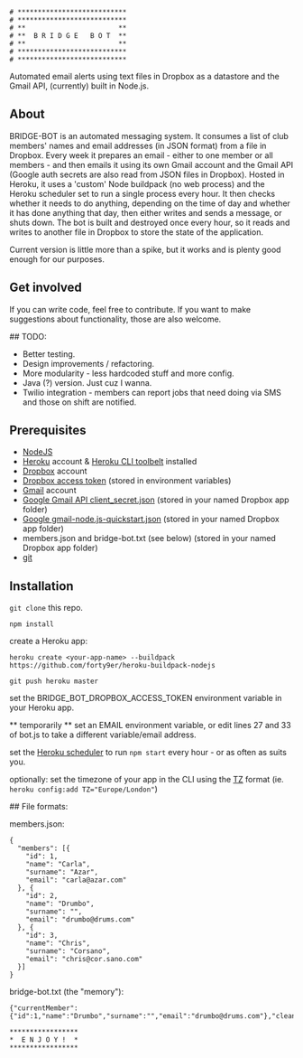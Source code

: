 ```
# ***************************
# ***************************
# **                       **
# **  B R I D G E   B O T  **
# **                       **
# ***************************
# ***************************
```

Automated email alerts using text files in Dropbox as a datastore and the Gmail API, (currently) built in Node.js.


## About

BRIDGE-BOT is an automated messaging system. It consumes a list of club members' names and email addresses (in JSON format) from a file in Dropbox. Every week it prepares an email - either to one member or all members - and then emails it using its own Gmail account and the Gmail API (Google auth secrets are also read from JSON files in Dropbox). Hosted in Heroku, it uses a 'custom' Node buildpack (no web process) and the Heroku scheduler set to run a single process every hour. It then checks whether it needs to do anything, depending on the time of day and whether it has done anything that day, then either writes and sends a message, or shuts down. The bot is built and destroyed once every hour, so it reads and writes to another file in Dropbox to store the state of the application.

Current version is little more than a spike, but it works and is plenty good enough for our purposes.


## Get involved

If you can write code, feel free to contribute. If you want to make suggestions about functionality, those are also welcome.


## TODO: 

* Better testing.
* Design improvements / refactoring.
* More modularity - less hardcoded stuff and more config.
* Java (?) version. Just cuz I wanna.
* Twilio integration - members can report jobs that need doing via SMS and those on shift are notified.


## Prerequisites

* [NodeJS](https://nodejs.org/en/)
* [Heroku](http://www.heroku.com) account & [Heroku CLI toolbelt](https://toolbelt.heroku.com/) installed
* [Dropbox](https://www.dropbox.com/) account 
* [Dropbox access token](https://www.dropbox.com/developers) (stored in environment variables)
* [Gmail](https://www.gmail.com) account
* [Google Gmail API client_secret.json](https://console.developers.google.com/flows/enableapi?apiid=gmail&pli=1) (stored in your named Dropbox app folder)
* [Google gmail-node.js-quickstart.json](https://console.developers.google.com/flows/enableapi?apiid=gmail&pli=1) (stored in your named Dropbox app folder)
* members.json and bridge-bot.txt (see below) (stored in your named Dropbox app folder)
* [git](https://git-scm.com/book/en/v2/Getting-Started-Installing-Git)


## Installation

``` git clone ``` this repo.

``` npm install ```

create a Heroku app:

``` heroku create <your-app-name> --buildpack https://github.com/forty9er/heroku-buildpack-nodejs ```

``` git push heroku master ```

set the BRIDGE_BOT_DROPBOX_ACCESS_TOKEN environment variable in your Heroku app.

** temporarily ** set an EMAIL environment variable, or edit lines 27 and 33 of bot.js to take a different variable/email address.

set the [Heroku scheduler](https://elements.heroku.com/addons/scheduler) to run ``` npm start ``` every hour - or as often as suits you.

optionally: set the timezone of your app in the CLI using the [TZ](https://en.wikipedia.org/wiki/List_of_tz_database_time_zones) format (ie. ``` heroku config:add TZ="Europe/London" ```)


## File formats:

members.json:

```
{
  "members": [{
    "id": 1,
    "name": "Carla",
    "surname": "Azar",
    "email": "carla@azar.com"
  }, {
    "id": 2,
    "name": "Drumbo",
    "surname": "",
    "email": "drumbo@drums.com"
  }, {
    "id": 3,
    "name": "Chris",
    "surname": "Corsano",
    "email": "chris@cor.sano.com"
  }]
}
```

bridge-bot.txt (the "memory"):

```
{"currentMember":{"id":1,"name":"Drumbo","surname":"","email":"drumbo@drums.com"},"cleaningScheduled":true,"dayTracker":5}
```
```
*****************
*  E N J O Y !  *
*****************
```
